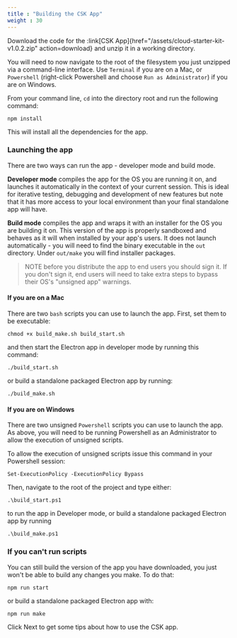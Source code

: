```yaml
---
title : "Building the CSK App"
weight : 30
---
```


Download the code for the :link[CSK App]{href="/assets/cloud-starter-kit-v1.0.2.zip" action=download} and unzip it in a working directory.

You will need to now navigate to the root of the filesystem you just unzipped via a command-line interface. Use `Terminal` if you are on a Mac, or `Powershell` (right-click Powershell and choose `Run as Administrator`) if you are on Windows.

From your command line, `cd` into the directory root and run the following command:

```
npm install
```

This will install all the dependencies for the app.

### Launching the app

There are two ways can run the app - developer mode and build mode.

**Developer mode** compiles the app for the OS you are running it on, and launches it automatically in the context of your current session. This is ideal for iterative testing, debugging and development of new features but note that it has more access to your local environment than your final standalone app will have.

**Build mode** compiles the app and wraps it with an installer for the OS you are building it on. This version of the app is properly sandboxed and behaves as it will when installed by your app's users. It does not launch automatically - you will need to find the binary executable in the `out` directory. Under `out/make` you will find installer packages.

>NOTE before you distribute the app to end users you should sign it. If you don't sign it, end users will need to take extra steps to bypass their OS's "unsigned app" warnings.

#### If you are on a Mac

There are two `bash` scripts you can use to launch the app. First, set them to be executable:

```
chmod +x build_make.sh build_start.sh 
```

and then start the Electron app in developer mode by running this command:

```
./build_start.sh
```

or build a standalone packaged Electron app by running:

```
./build_make.sh
```

#### If you are on Windows

There are two unsigned `Powershell` scripts you can use to launch the app. As above, you will need to be running Powershell as an Administrator to allow the execution of unsigned scripts.

To allow the execution of unsigned scripts issue this command in your Powershell session:

```
Set-ExecutionPolicy -ExecutionPolicy Bypass
```

Then, navigate to the root of the project and type either:

```
.\build_start.ps1
```

to run the app in Developer mode, or build a standalone packaged Electron app by running

```
.\build_make.ps1
```

### If you can't run scripts
You can still build the version of the app you have downloaded, you just won't be able to build any changes you make. To do that:

```
npm run start
```

or build a standalone packaged Electron app with:

```
npm run make
```

Click Next to get some tips about how to use the CSK app.
